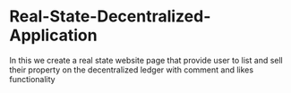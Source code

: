 # Real-State-Decentralized-Application
In this we create a real state website page that provide user to list and sell their property on the decentralized ledger with comment and likes functionality
